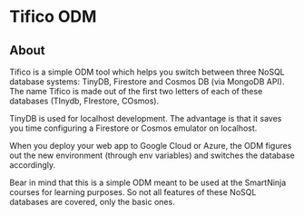 # Tifico ODM

## About

Tifico is a simple ODM tool which helps you switch between three NoSQL database systems: TinyDB, Firestore and Cosmos
DB (via MongoDB API). The name Tifico is made out of the first two letters of each of these databases (TInydb,
FIrestore, COsmos).

TinyDB is used for localhost development. The advantage is that it saves you time configuring a Firestore or Cosmos
emulator on localhost.

When you deploy your web app to Google Cloud or Azure, the ODM figures out the new environment (through env variables)
and switches the database accordingly.

Bear in mind that this is a simple ODM meant to be used at the SmartNinja courses for learning purposes. So not all
features of these NoSQL databases are covered, only the basic ones.

